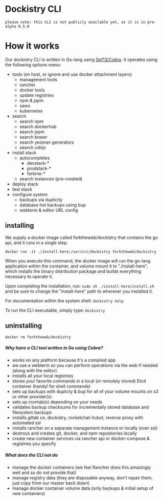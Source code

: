 # Dockistry CLI
```please note: this CLI is not publicly available yet, as it is in pre-alpha 0.5.0```

# How it works

Our dockistry CLI is written in Go-lang using [Spf13/Cobra](https://github.com/spf13/cobra).
It operates using the following options menu:

 - tools (on host, or ignore and use docker attachment layers)
    * management tools
    * rancher
    * docker tools
    * update registries
    * npm & jspm
    * saws
    * kubernetes
 - search
    * search npm
    * search dockerhub
    * search jspm
    * search bower
    * search yeoman generators
    * search cdnjs
 - install stack
    * autocompletes 
      - devstack-*
      - prodstack-*
      - forkme-*
    * search instances (pre-created)
 - deploy stack
 - test stack
 - configure system
    * backups via duplicity
    * database hot backups using bup
    * webterm & editor URL config
    
## installing
We supply a docker image called forktheweb/dockistry that contains the go api, and it runs in a single step:

```docker run -it ./install-here:/usr/src/dockistry forktheweb/dockistry```

When you execute this command, the docker image will run the go-lang application within the container, and volume mount it to "./install-here", which installs the binary distribution package and builds everything necessary to operate it.

Upon completing the installation, run:
```sudo sh ./install-here/install.sh``` and be sure to change the "install-here" path to wherever you installed it.  

For documentation within the system shell:
``` dockistry help ```

To run the CLI executable, simply type:
``` dockistry ```



## uninstalling
```docker rm forktheweb/dockistry```




##### Why have a CLI tool written in Go using Cobra?
 - works on any platform because it's a compiled app
 - we use a webterm so you can perform operations via the web if needed (along with the editor)
 - installs all your local registries
 - stores your favorite commands in a local (or remotely stored) Etcd container (handy! for shell commands)
 - sets up backups with duplicty & bup for all of your volume mounts on s3 or other provider(s)
 - sets up crontab(s) depending on your needs
 - validates backup checksums for incrementally stored database and filesystem backups
 - installs gitlab ce, dockistry, rocketchat-hubot, reverse proxy with automated ssl
 - installs rancher on a separate management instance or locally (over ssl)
 - destroys and creates git, docker, and npm repostiories locally
 - create new container services via rancher api or docker-compose & registries you specify




##### What does the CLI *not* do
 - manage the docker containers (we feel Rancher does this amazingly well and so do not provide that)
 - manage registry data (they are disposable anyway, don't repair them, just copy from our master back down)
 - manage docker container volume data (only backups & initial setup of new containers)
